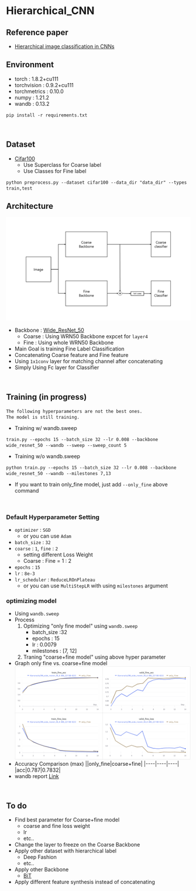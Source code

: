 # Hierarchical_CNN
## Reference paper
- [Hierarchical image classification in CNNs](http://cs229.stanford.edu/proj2019spr/report/18.pdf)

## Environment
- torch : 1.8.2+cu111
- torchvision : 0.9.2+cu111
- torchmetrics : 0.10.0
- numpy : 1.21.2
- wandb : 0.13.2
```
pip install -r requirements.txt
```  
<br>

## Dataset
- [Cifar100](https://www.cs.toronto.edu/~kriz/cifar.html)
    - Use Superclass for Coarse label
    - Use Classes for Fine label
```
python preprocess.py --dataset cifar100 --data_dir "data_dir" --types train,test
```

## Architecture
![Architecture](./images/architecture.jpg)
- Backbone : [Wide_ResNet_50](https://arxiv.org/abs/1605.07146)
    - Coarse : Using WRN50 Backbone expcet for `layer4`
    - Fine : Using whole WRN50 Backbone
- Main Goal is training Fine Label Classification
- Concatenating Coarse feature and Fine feature
- Using `1x1conv` layer for matching channel after concatenating
- Simply Using Fc layer for Classifier  
<br>

## Training (in progress)
```
The following hyperparameters are not the best ones.
The model is still training.
```
- Training w/ wandb.sweep
```
train.py --epochs 15 --batch_size 32 --lr 0.008 --backbone wide_resnet_50 --wandb --sweep --sweep_count 5
```
- Training w/o wandb.sweep
```
python train.py --epochs 15 --batch_size 32 --lr 0.008 --backbone wide_resnet_50 --wandb --milestones 7,13
```
- If you want to train only_fine model, just add `--only_fine` above command  
<br>

### Default Hyperparameter Setting
- `optimizer` : `SGD`
    - or you can use `Adam`
- `batch_size` : `32`
- `coarse` : `1`, `fine` : `2`
    - setting different Loss Weight
    - Coarse : Fine = 1 : 2
- `epochs` : `15`
- `lr` : `8e-3`
- `lr_scheduler` : `ReduceLROnPlateau`
    - or you can use `MultiStepLR` with using `milestones` argument

### optimizing model
- Using `wandb.sweep`
- Process
    1. Optimizing "only fine model" using `wandb.sweep`
        - batch_size :32
        - epochs : 15
        - lr : 0.0079
        - milestones : [7, 12]
    2. Traning "coarse+fine model" using above hyper parameter
- Graph only fine vs. coarse+fine model
    ![graph](./images/graph.png)
- Accuracy Comparison (max)
    ||only_fine|coarse+fine|
    |----|----|----|
    |acc|0.787|0.7832|
- wandb report [Link](https://wandb.ai/ljh415/Classification_2022/reports/Experiments--VmlldzoyOTMxNDk1?accessToken=hu88icu6l2sv9ny3c2ag1ap550hkrxjqpc53h1b6f5m7smhkzj3ykl24d13tp94i)
<br>

## To do
- Find best parameter for Coarse+fine model
    - coarse and fine loss weight
    - lr
    - etc..
- Change the layer to freeze on the Coarse Backbone
- Apply other dataset with hierarchical label
    - Deep Fashion
    - etc..
- Apply other Backbone
    - [BiT](https://arxiv.org/abs/1912.11370)
- Apply different feature synthesis instead of concatenating
